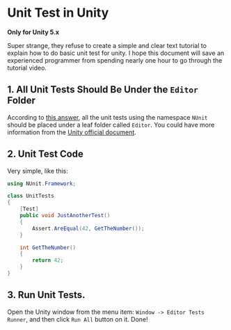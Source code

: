 # Unit Test in Unity

__Only for Unity 5.x__

Super strange, they refuse to create a simple and clear text tutorial to explain how to do basic unit test for unity. I hope this document will save an experienced programmer from spending nearly one hour to go through the tutorial video.

## 1. All Unit Tests Should Be Under the `Editor` Folder

According to [this answer](http://answers.unity3d.com/answers/974002/view.html), all the unit tests using the namespace `NUnit` should be placed under a leaf folder called `Editor`. You could have more information from the [Unity official document](https://docs.unity3d.com/Manual/SpecialFolders.html).

## 2. Unit Test Code

Very simple, like this:

```csharp
using NUnit.Framework;

class UnitTests
{
    [Test]
    public void JustAnotherTest()
    {
        Assert.AreEqual(42, GetTheNumber());
    }

    int GetTheNumber()
    {
        return 42;
    }
}
```

## 3. Run Unit Tests.

Open the Unity window from the menu item: `Window -> Editor Tests Runner`, and then click `Run All` button on it. Done!

